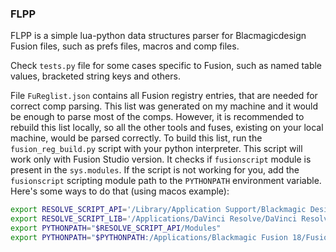 ### FLPP
FLPP is a simple lua-python data structures parser for Blacmagicdesign Fusion files, such as prefs files, macros and comp files.

Check `tests.py` file for some cases specific to Fusion, such as named table values, bracketed string keys and others. 

File `FuReglist.json` contains all Fusion registry entries, that are needed for correct comp parsing. This list was generated on my machine and it would be enough to parse most of the comps. However, it is recommended to rebuild this list locally, so all the other tools and fuses, existing on your local machine, would be parsed correctly. To build this list, run the `fusion_reg_build.py` script with your python interpreter. This script will work only with Fusion Studio version. It checks if `fusionscript` module is present in the `sys.modules`. If the script is not working for you, add the `fusionscript` scripting module path to the `PYTHONPATH` environment variable. Here's some ways to do that (using macos example):

```bash
export RESOLVE_SCRIPT_API='/Library/Application Support/Blackmagic Design/DaVinci Resolve/Developer/Scripting/'
export RESOLVE_SCRIPT_LIB='/Applications/DaVinci Resolve/DaVinci Resolve.app/Contents/Libraries/Fusion/fusionscript.so'
export PYTHONPATH="$RESOLVE_SCRIPT_API/Modules"
export PYTHONPATH="$PYTHONPATH:/Applications/Blackmagic Fusion 18/Fusion.app/Contents/MacOS/"
```